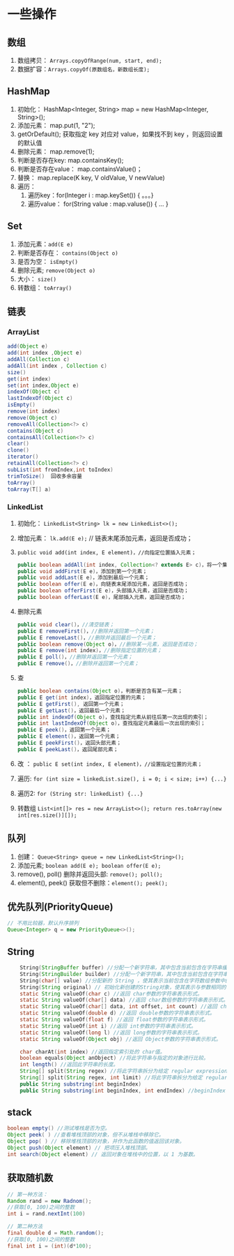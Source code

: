 # 一些操作

## 数组

1. 数组拷贝： `Arrays.copyOfRange(num, start, end);`
2. 数据扩容：`Arrays.copyOf(原数组名，新数组长度);`

## HashMap

1. 初始化： HashMap<Integer, String> map = new HashMap<Integer, String>();
2. 添加元素： map.put(1, "2");
3. getOrDefault(); 获取指定 key 对应对 value，如果找不到 key ，则返回设置的默认值
4. 删除元素： map.remove(1);
5. 判断是否存在key: map.containsKey();
6. 判断是否存在value： map.containsValue()；
7. 替换： map.replace(K key, V oldValue, V newValue)
8. 遍历：
   1. 遍历key：for(Integer i : map.keySet()) { 。。。}
   2. 遍历value： for(String value : map.valuse()) { ... }

## Set

1. 添加元素：`add(E e)`
2. 判断是否存在： `contains(Object o)`
3. 是否为空： `isEmpty()`
4. 删除元素; `remove(Object o)`
5. 大小： `size()`
6. 转数组： `toArray()`

## 链表

### ArrayList

```java
add(Object e)
add(int index ,Object e)
addAll(Collection c) 
addAll(int index , Collection c)
size()
get(int index)
set(int index,Object e)
indexOf(Object c)
lastIndexOf(Object c)
isEmpty()
remove(int index)
remove(Object c)
removeAll(Collection<?> c)
contains(Object c)
containsAll(Collection<?> c)
clear()
clone()
iterator()
retainAll(Collection<?> c)
subList(int fromIndex,int toIndex)
trimToSize()  回收多余容量
toArray()
toArray(T[] a)
```

### LinkedList

1. 初始化： `LinkedList<String> lk = new LinkedList<>();`
2. 增加元素： `lk.add(E e);` // 链表末尾添加元素，返回是否成功；
3. `public void add(int index, E element)，//向指定位置插入元素；`

    ```java
    public boolean addAll(int index, Collection<? extends E> c)，将一个集合的所有元素添加到链表的指定位置后面，返回是否成功；
    public void addFirst(E e)，添加到第一个元素；
    public void addLast(E e)，添加到最后一个元素；
    public boolean offer(E e)，向链表末尾添加元素，返回是否成功；
    public boolean offerFirst(E e)，头部插入元素，返回是否成功；
    public boolean offerLast(E e)，尾部插入元素，返回是否成功；
    ```

4. 删除元素

    ```JAVA
    public void clear()，//清空链表；
    public E removeFirst()，//删除并返回第一个元素；
    public E removeLast()，//删除并返回最后一个元素；
    public boolean remove(Object o)，//删除某一元素，返回是否成功；
    public E remove(int index)，//删除指定位置的元素；
    public E poll()，//删除并返回第一个元素；
    public E remove()，//删除并返回第一个元素；
    ```

5. 查

    ```java
    public boolean contains(Object o)，判断是否含有某一元素；
    public E get(int index)，返回指定位置的元素；
    public E getFirst(), 返回第一个元素；
    public E getLast()，返回最后一个元素；
    public int indexOf(Object o)，查找指定元素从前往后第一次出现的索引；
    public int lastIndexOf(Object o)，查找指定元素最后一次出现的索引；
    public E peek()，返回第一个元素；
    public E element()，返回第一个元素；
    public E peekFirst()，返回头部元素；
    public E peekLast()，返回尾部元素；
    ```

6. 改 ： `public E set(int index, E element)，//设置指定位置的元素；`
7. 遍历: `for (int size = linkedList.size(), i = 0; i < size; i++) {...}`
8. 遍历2: `for (String str: linkedList) {...}`
9. 转数组 `List<int[]> res = new ArrayList<>(); return res.toArray(new int[res.size()][]);`

## 队列

1. 创建： `Queue<String> queue = new LinkedList<String>();`
2. 添加元素; `boolean add(E e); boolean offer(E e);`
3. remove(), poll() 删除并返回头部: `remove(); poll();`
4. element(), peek() 获取但不删除：`element(); peek();`

## 优先队列(PriorityQueue)

```java
// 不用比较器，默认升序排列
Queue<Integer> q = new PriorityQueue<>();
```

## String

```java
    String​(StringBuffer buffer) //分配一个新字符串，其中包含当前包含在字符串缓冲区参数中的字符序列。
    String​(StringBuilder builder) //分配一个新字符串，其中包含当前包含在字符串构建器参数中的字符序列。
    String​(char[] value) //分配新的 String ，使其表示当前包含在字符数组参数中的字符序列
    String​(String original) // 初始化新创建的String对象，使其表示与参数相同的字符序列; 换句话说，新创建的字符串是参数字符串的副本
    static String valueOf​(char c) //返回 char参数的字符串表示形式。
    static String valueOf​(char[] data) //返回 char数组参数的字符串表示形式。
    static String valueOf​(char[] data, int offset, int count) //返回 char数组参数的特定子数组的字符串表示形式。
    static String valueOf​(double d) //返回 double参数的字符串表示形式。
    static String valueOf​(float f) //返回 float参数的字符串表示形式。
    static String valueOf​(int i) //返回 int参数的字符串表示形式。
    static String valueOf​(long l) //返回 long参数的字符串表示形式。
    static String valueOf​(Object obj) //返回 Object参数的字符串表示形式。

    char charAt​(int index) //返回指定索引处的 char值。
    boolean equals​(Object anObject) //将此字符串与指定的对象进行比较。
    int length() //返回此字符串的长度。
    String[] split​(String regex) //将此字符串拆分为给定 regular expression的匹配 项 。
    String[] split​(String regex, int limit) //将此字符串拆分为给定 regular expression的匹配 项 。
    public String substring(int beginIndex)
    public String substring(int beginIndex, int endIndex) //beginIndex -- 起始索引（包括）。endIndex -- 结束索引（不包括）。
```

## stack

```java
boolean empty() //测试堆栈是否为空。
Object peek( ) //查看堆栈顶部的对象，但不从堆栈中移除它。
Object pop( ) // 移除堆栈顶部的对象，并作为此函数的值返回该对象。
Object push(Object element) // 把项压入堆栈顶部。
int search(Object element) // 返回对象在堆栈中的位置，以 1 为基数。
```

## 获取随机数

```java
// 第一种方法：
Random rand = new Radnom();
//获取[0, 100)之间的整数
int i = rand.nextInt(100)

// 第二种方法
final double d = Math.random();
//获取[0, 100)之间的整数
final int i = (int)(d*100);
```
